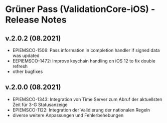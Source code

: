 # Grüner Pass (ValidationCore-iOS) - Release Notes

## v.2.0.2 (08.2021)

- EPIEMSCO-1506: Pass information in completion handler if signed data was updated
- EEPIEMSCO-1472: Improve keychain handling on iOS 12 to fix double refresh
- other bugfixes

## v.2.0.0 (08.2021)

- EPIEMSCO-1343: Integration von Time Server zum Abruf der aktuellsten Zeit für 3-G Statusanzeige
- EPIEMSCO-1122: Integration der Validierung der nationalen Regeln
- diverse weitere Anpassungen und Fehlerbehebungen
